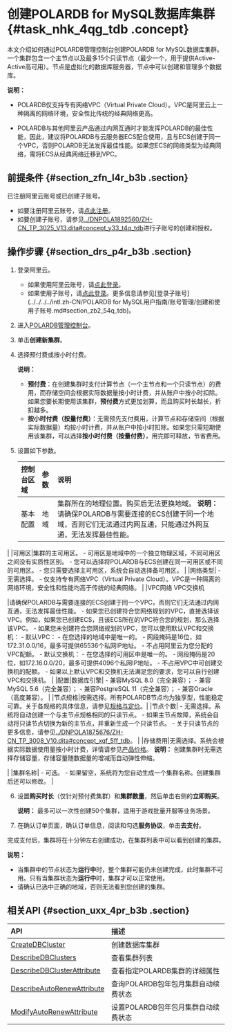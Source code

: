 # 创建POLARDB for MySQL数据库集群 {#task_nhk_4qg_tdb .concept}

本文介绍如何通过POLARDB管理控制台创建POLARDB for MySQL数据库集群。一个集群包含一个主节点以及最多15个只读节点（最少一个，用于提供Active-Active高可用）。节点是虚拟化的数据库服务器，节点中可以创建和管理多个数据库。

**说明：** 

-   POLARDB仅支持专有网络VPC（Virtual Private Cloud）。VPC是阿里云上一种隔离的网络环境，安全性比传统的经典网络更高。

-   POLARDB与其他阿里云产品通过内网互通时才能发挥POLARDB的最佳性能，因此，建议将POLARDB与云服务器ECS配合使用，且与ECS创建于同一个VPC，否则POLARDB无法发挥最佳性能。如果您ECS的网络类型为经典网络，需将ECS从经典网络迁移到VPC。

## 前提条件 {#section_zfn_l4r_b3b .section}

已注册阿里云账号或已创建子账号。

-   如要注册阿里云账号，请[点此注册](https://account.alibabacloud.com/register/intl_register.htm)。
-   如要创建子账号，请参见[../DNPOLA1892560/ZH-CN\_TP\_3025\_V13.dita\#concept\_y33\_t4q\_tdb](../DNPOLA1892560/ZH-CN_TP_3025_V13.dita#concept_y33_t4q_tdb)进行子账号的创建和授权。

## 操作步骤 {#section_drs_p4r_b3b .section}

1.  登录阿里云。
    -   如果使用阿里云账号，请[点此登录](https://account.alibabacloud.com/login/login.htm)。
    -   如果使用子账号，请[点此登录](https://account.alibabacloud.com/login/login.htm)。更多信息请参见[登录子账号](../../../../intl.zh-CN/POLARDB for MySQL用户指南/账号管理/创建和使用子账号.md#section_zb2_54q_tdb)。
2.  进入[POLARDB管理控制台](https://polardb.console.aliyun.com/)。
3.  单击**创建新集群**。
4.  选择预付费或按小时付费。

    **说明：** 

    -   **预付费**：在创建集群时支付计算节点（一个主节点和一个只读节点）的费用，而存储空间会根据实际数据量按小时计费，并从账户中按小时扣除。如果您要长期使用该集群，**预付费**方式更加划算，而且购买时长越长，折扣越多。
    -   **按小时付费（按量付费）**：无需预先支付费用，计算节点和存储空间（根据实际数据量）均按小时计费，并从账户中按小时扣除。如果您只需短期使用该集群，可以选择**按小时付费（按量付费）**，用完即可释放，节省费用。
5.  设置如下参数。

    |控制台区域|参数|说明|
    |:----|:-|:-|
    |基本配置|地域|集群所在的地理位置。购买后无法更换地域。 **说明：** 请确保POLARDB与需要连接的ECS创建于同一个地域，否则它们无法通过内网互通，只能通过外网互通，无法发挥最佳性能。

 |
    |可用区|集群的主可用区。     -   可用区是地域中的一个独立物理区域，不同可用区之间没有实质性区别。
    -   您可以选择将POLARDB与ECS创建在同一可用区或不同的可用区。
    -   您只需要选择主可用区，系统会自动选择备可用区。
 |
    |网络类型|     -   无需选择。
    -   仅支持专有网络VPC（Virtual Private Cloud）。VPC是一种隔离的网络环境，安全性和性能均高于传统的经典网络。
 |
    |VPC网络 VPC交换机

 |请确保POLARDB与需要连接的ECS创建于同一个VPC，否则它们无法通过内网互通，无法发挥最佳性能。     -   如果您已创建符合您网络规划的VPC，直接选择该VPC。例如，如果您已创建ECS，且该ECS所在的VPC符合您的规划，那么选择该VPC。
    -   如果您未创建符合您网络规划的VPC，您可以使用默认VPC和交换机：
        -   默认VPC：
            -   在您选择的地域中是唯一的。
            -   网段掩码是16位，如172.31.0.0/16，最多可提供65536个私网IP地址。
            -   不占用阿里云为您分配的VPC配额。
        -   默认交换机：
            -   在您选择的可用区中是唯一的。
            -   网段掩码是20位，如172.16.0.0/20，最多可提供4096个私网IP地址。
            -   不占用VPC中可创建交换机的配额。
    -   如果以上默认VPC和交换机无法满足您的要求，您可以自行创建VPC和交换机。
 |
    |配置|数据库引擎|     -   兼容MySQL 8.0（完全兼容）；
    -   兼容MySQL 5.6（完全兼容）；
    -   兼容PostgreSQL 11（完全兼容）；
    -   兼容Oracle（高度兼容）。
 |
    |节点规格|按需选择。所有POLARDB节点均为独享型，性能稳定可靠。关于各规格的具体信息，请参见[规格与定价](../../../../intl.zh-CN/产品定价/规格与定价.md#)。|
    |节点个数|     -   无需选择。系统将自动创建一个与主节点规格相同的只读节点。
    -   如果主节点故障，系统会自动将只读节点切换为新的主节点，并重新生成一个只读节点。
    -   关于只读节点的更多信息，请参见[../DNPOLA1875676/ZH-CN\_TP\_3008\_V10.dita\#concept\_xqf\_5ff\_tdb](../DNPOLA1875676/ZH-CN_TP_3008_V10.dita#concept_xqf_5ff_tdb)。
 |
    |存储费用|无需选择。系统会根据实际数据使用量按小时计费，详情请参见[产品价格](../../../../intl.zh-CN/产品定价/规格与定价.md#)。 **说明：** 创建集群时无需选择存储容量，存储容量随数据量的增减而自动弹性伸缩。

 |
    |集群名称|     -   可选。
    -   如果留空，系统将为您自动生成一个集群名称。创建集群后还可以修改。
 |

6.  设置**购买时长**（仅针对预付费集群）和**集群数量**，然后单击右侧的**立即购买**。

    **说明：** 最多可以一次性创建50个集群，适用于游戏批量开服等业务场景。

7.  在确认订单页面，确认订单信息，阅读和勾选**服务协议**，单击**去支付**。

完成支付后，集群将在十分钟左右创建成功，在集群列表中可以看到创建的集群。

**说明：** 

-   当集群中的节点状态为**运行中**时，整个集群可能仍未创建完成，此时集群不可用。只有当集群状态为**运行中**时，集群才可以正常使用。
-   请确认已选中正确的地域，否则无法看到您创建的集群。

## 相关API {#section_uxx_4pr_b3b .section}

|API|描述|
|:--|:-|
|[CreateDBCluster](../../../../intl.zh-CN/API参考/集群管理/CreateDBCluster.md#)|创建数据库集群|
|[DescribeDBClusters](../../../../intl.zh-CN/API参考/集群管理/DescribeDBClusters.md#)|查看集群列表|
|[DescribeDBClusterAttribute](../../../../intl.zh-CN/API参考/集群管理/DescribeDBClusterAttribute.md#)|查看指定POLARDB集群的详细属性|
|[DescribeAutoRenewAttribute](../../../../intl.zh-CN/API参考/集群管理/DescribeAutoRenewAttribute.md#)|查询POLARDB包年包月集群自动续费状态|
|[ModifyAutoRenewAttribute](../../../../intl.zh-CN/API参考/集群管理/ModifyAutoRenewAttribute.md#)|设置POLARDB包年包月集群自动续费状态|

